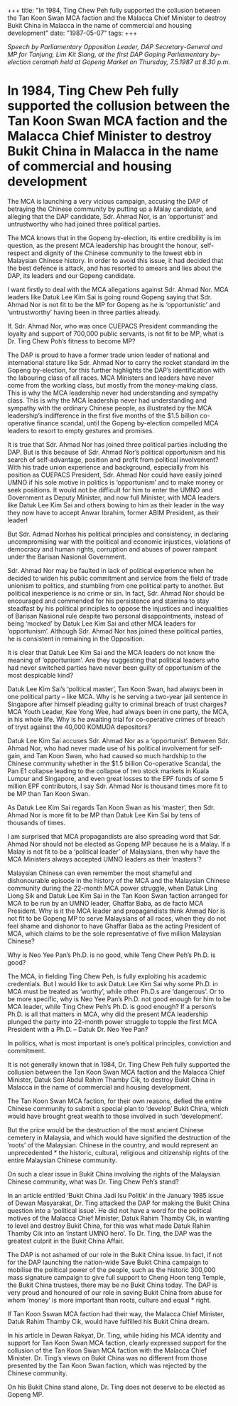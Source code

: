 +++ 
title: "In 1984, Ting Chew Peh fully supported the collusion between the Tan Koon Swan MCA faction and the Malacca Chief Minister to destroy Bukit China in Malacca in the name of commercial and housing development"
date: "1987-05-07"
tags:
+++

_Speech by Parliamentary Opposition Leader, DAP Secretary-General and MP for Tanjung, Lim Kit Siang, at the first DAP Goping Parliamentary by-election ceramah held at Gopeng Market on Thursday, 7.5.1987 at 8.30 p.m._

# In 1984, Ting Chew Peh fully supported the collusion between the Tan Koon Swan MCA faction and the Malacca Chief Minister to destroy Bukit China in Malacca in the name of commercial and housing development

The MCA is launching a very vicious campaign, accusing the DAP of betraying the Chinese community by putting up a Malay candidate, and alleging that the DAP candidate, Sdr. Ahmad Nor, is an ‘opportunist’ and untrustworthy who had joined three political parties.</u>

The MCA knows that in the Gopeng by-election, its entire credibility is im question, as the present MCA leadership has brought the honour, self-respect and dignity of the Chinese community to the lowest ebb in Malaysian Chinese history. In order to avoid this issue, it had decided that the best defence is attack, and has resorted to amears and lies about the DAP, its leaders and our Gopeng candidate.

I want firstly to deal with the MCA allegations against Sdr. Ahmad Nor. MCA leaders like Datuk Lee Kim Sai is going round Gopeng saying that Sdr. Ahmad Nor is not fit to be the MP for Gopeng as he is ‘opportunistic’ and ‘untrustworthy’ having been in three parties already.

If. Sdr. Ahmad Nor, who was once CUEPACS President commanding the loyalty and support of 700,000 public servants, is not fit to be MP, what is Dr. Ting Chew Poh’s fitness to become MP?

The DAP is proud to have a former trade union leader of national and international stature like Sdr. Ahmad Nor to carry the rocket standard im the Gopeng by-election, for this further highlights the DAP’s identification with the labouring class of all races. MCA Ministers and leaders have never come from the working class, but mostly from the money-making class. This is why the MCA leadership never had understanding and sympathy class. This is why the MCA leadership never had understanding and sympathy with the ordinary Chinese people, as illustrated by the MCA leadership’s indifference in the first five months of the $1.5 billion co-operative finance scandal, until the Gopeng by-election compelled MCA leaders to resort to empty gestures and promises.

It is true that Sdr. Ahmad Nor has joined three political parties including the DAP. But is this because of Sdr. Ahmad Nor’s political opportunism and his search of self-advantage, position and profit from political involvement? With his trade union experience and background, especially from his position as CUEPACS President, Sdr. Ahmad Nor could have easily joined UMNO if his sole motive in politics is ‘opportunism’ and to make money or seek positions. It would not be difficult for him to enter the UMNO and Government as Deputy Minister, and now full Minister, with MCA leaders like Datuk Lee Kim Sai and others bowing to him as their leader in the way they now have to accept Anwar Ibrahim, former ABIM President, as their leader!

But Sdr. Admad Norhas his political principles and consistency, in declaring uncompromising war with the political and economic injustices, violations of democracy and human rights, corruption and abuses of power rampant under the Barisan Nasional Government.

Sdr. Ahmad Nor may be faulted in lack of political experience when he decided to widen his public commitment and service from the field of trade unionism to politics, and stumbling from one political party to another. But political inexperience is no crime or sin. In fact, Sdr. Ahmad Nor should be encouraged and commended for his persistence and stamina to stay steadfast by his political principles to oppose the injustices and inequalities of Barisan Nasional rule despite two personal disappointments, instead of being ‘mocked’ by Datuk Lee Kim Sai and other MCA leaders for ‘opportunism’. Although Sdr. Ahmad Nor has joined these political parties, he is consistent in remaining in the Opposition.

It is clear that Datuk Lee Kim Sai and the MCA leaders do not know the meaning of ‘opportunism’. Are they suggesting that political leaders who had never switched parties have never been guilty of opportunism of the most despicable kind?

Datuk Lee Kim Sai’s ‘political master’, Tan Koon Swan, had always been in one political party – like MCA. Why is he serving a two-year jail sentence in Singapore after himself pleading guilty to criminal breach of trust charges? MCA Youth Leader, Kee Yong Wee, had always been in one party, the MCA, in his whole life. Why is he awaiting trial for co-operative crimes of breach of tryst against the 40,000 KOMUDA depositors?

Datuk Lee Kim Sai accuses Sdr. Ahmad Nor as a ‘opportunist’. Between Sdr. Ahmad Nor, who had never made use of his political involvement for self-gain, and Tan Koon Swan, who had caused so much hardship to the Chinese community whether in the $1.5 billion Co-operative Scandal, the Pan E1 collapse leading to the collapse of two stock markets in Kuala Lumpur and Singapore, and even great losses to the EPF funds of some 5 million EPF contributors, I say Sdr. Ahmad Nor is thousand times more fit to be MP than Tan Koon Swan.

As Datuk Lee Kim Sai regards Tan Koon Swan as his ‘master’, then Sdr. Ahmad Nor is more fit to be MP than Datuk Lee Kim Sai by tens of thousands of times.

I am surprised that MCA propagandists are also spreading word that Sdr. Ahmad Nor should not be elected as Gopeng MP because he is a Malay. If a Malay is not fit to be a ‘political leader’ of Malaysians, then why have the MCA Ministers always accepted UMNO leaders as their ‘masters’?

Malaysian Chinese can even remember the most shameful and dishonourable episode in the history of the MCA and the Malaysian Chinese community during the 22-month MCA power struggle, when Datuk Ling Liong Sik and Datuk Lee Kim Sai in the Tan Koon Swan faction arranged for MCA to be run by an UMNO leader, Ghaffar Baba, as de facto MCA President. Why is it the MCA leader and propagandists think Ahmad Nor is not fit to be Gopeng MP to serve Malaysians of all races, when they do not feel shame and dishonor to have Ghaffar Baba as the acting President of MCA, which claims to be the sole representative of five million Malaysian Chinese?

Why is Neo Yee Pan’s Ph.D. is no good, while Teng Chew Peh’s Ph.D. is good?

The MCA, in fielding Ting Chew Peh, is fully exploiting his academic credentials. But I would like to ask Datuk Lee Kim Sai why some Ph.D. in MCA must be treated as ‘worthy’, while other Ph.D.s are ‘dangerous’. Or to be more specific, why is Neo Yee Pan’s Ph.D. not good enough for him to be MCA leader, while Ting Chew Peh’s Ph.D. is good enough?
If a person’s Ph.D. is all that matters in MCA, why did the present MCA leadership plunged the party into 22-month power struggle to topple the first MCA President with a Ph.D. – Datuk Dr. Neo Yee Pan?

In politics, what is most important is one’s political principles, conviction and commitment.

It is not generally known that in 1984, Dr. Ting Chew Peh fully supported the collusion between the Tan Koon Swan MCA faction and the Malacca Chief Minister, Datuk Seri Abdul Rahim Thamby Cik, to destroy Bukit China in Malacca in the name of commercial and housing development.

The Tan Koon Swan MCA faction, for their own reasons, defied the entire Chinese community to submit a special plan to ‘develop’ Bukit China, which would have brought great wealth to those involved in such ‘development’.

But the price would be the destruction of the most ancient Chinese cemetery in Malaysia, and which would have signified the destruction of the ‘roots’ of the Malaysian. Chinese in the country, and would represent an unprecedented * the historic, cultural, religious and citizenship rights of the entire Malaysian Chinese community.

On such a clear issue in Bukit China involving the rights of the Malaysian Chinese community, what was Dr. Ting Chew Peh’s stand?

In an article entitled ‘Bukit China Jadi Isu Politik’ in the January 1985 issue of Dewan Masyarakat, Dr. Ting attacked the DAP for making the Bukit China question into a ‘political issue’. He did not have a word for the political motives of the Malacca Chief Minister, Datuk Rahim Thamby Cik, in wanting to level and destroy Bukit China, for this was what made Datuk Rahim Thamby Cik into an ‘instant UMNO hero’. To Dr. Ting, the DAP was the greatest culprit in the Bukit China Affair.

The DAP is not ashamed of our role in the Bukit China issue. In fact, if not for the DAP launching the nation-wide Save Bukit China campaign to mobilise the political power of the people, such as the historic 300,000 mass signature campaign to give full support to Cheng Hoon teng Temple, the Bukit China trustees, there may be no Bukit China today. The DAP is very proud and honoured of our role in saving Bukit China from abuse for whom ‘money’ is more important than roots, culture and equal * right.

If Tan Koon Sswan MCA faction had their way, the Malacca Chief Minister, Datuk Rahim Thamby Cik, would have fulfilled his Bukit China dream.

In his article in Dewan Rakyat, Dr. Ting, while hiding his MCA identity and support for Tan Koon Swan MCA faction, clearly expressed support for the collusion of the Tan Koon Swan MCA faction with the Malacca Chief Minister. Dr. Ting’s views on Bukit China was no different from those presented by the Tan Koon Swan faction, which was rejected by the Chinese community.

On his Bukit China stand alone, Dr. Ting does not deserve to be elected as Gopeng MP.
 
